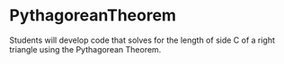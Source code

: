 # PythagoreanTheorem
Students will develop code that solves for the length of side C of a right triangle using the Pythagorean Theorem.
